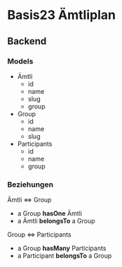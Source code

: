 # Basis23 Ämtliplan

## Backend

### Models

- Ämtli
    - id
    - name
    - slug
    - group
- Group
    - id
    - name
    - slug
- Participants
    - id 
    - name
    - group

### Beziehungen

Ämtli <=> Group
- a Group **hasOne** Ämtli
- a Ämtli **belongsTo** a Group

Group <=> Participants
- a Group **hasMany** Participants
- a Participant **belongsTo** a Group


